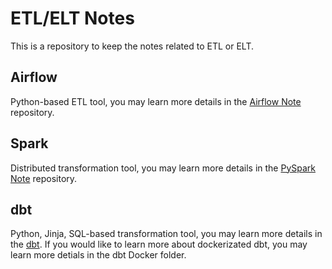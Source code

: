 # ETL/ELT Notes
This is a repository to keep the notes related to ETL or ELT.

## Airflow
Python-based ETL tool, you may learn more details in the <a href="https://github.com/jacquessham/airflow_notes">Airflow Note</a> repository.

## Spark
Distributed transformation tool, you may learn more details in the <a href="https://github.com/jacquessham/pyspark_notes">PySpark Note</a> repository. 

## dbt
Python, Jinja, SQL-based transformation tool, you may learn more details in the [dbt](/dbt). If you would like to learn more about dockerizated dbt, you may learn more detials in the dbt Docker folder.
